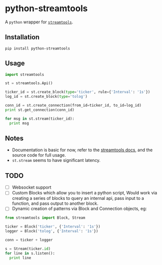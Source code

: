 python-streamtools
==================

A `python` wrapper for [`streamtools`](http://nytlabs.github.io/streamtools).

## Installation
```
pip install python-streamtools
```

## Usage 
```python
import streamtools 

st = streamtools.Api()

ticker_id = st.create_block(type='ticker', rule={'Interval': '1s'})
log_id = st.create_block(type='tolog')

conn_id = st.create_connection(from_id=ticker_id, to_id=log_id)
print st.get_connection(conn_id)

for msg in st.stream(ticker_id):
  print msg
```

## Notes
* Documentation is basic for now, refer to the [streamtools docs](http://nytlabs.github.io/streamtools/docs/), and the source code for full usage.
* `st.stream` seems to have significant latency.

## TODO

- [ ] Websocket support
- [ ] Custom Blocks which allow you to insert a python script, Would work via creating a series of blocks to query an internal api, pass input to a function, and pass output to another block.
- [ ] Dynamic creation of patterns via Block and Connection objects, eg:

```python
from streamtools import Block, Stream

ticker = Block('ticker', {'Interval': '1s'})
logger = Block('tolog', {'Interval': '1s'})

conn = ticker + logger 

s = Stream(ticker.id)
for line in s.listen():
  print line
```